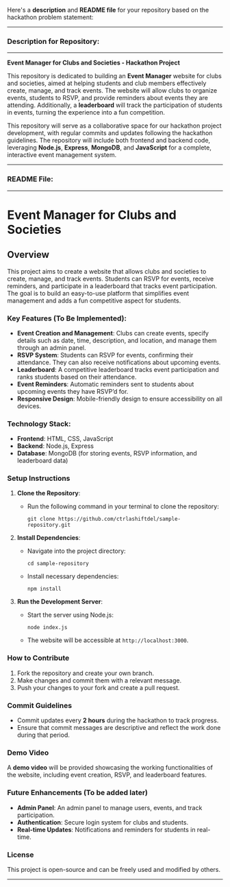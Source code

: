 Here's a **description** and **README file** for your repository based on the hackathon problem statement:

---

### **Description for Repository:**

---

**Event Manager for Clubs and Societies - Hackathon Project**

This repository is dedicated to building an **Event Manager** website for clubs and societies, aimed at helping students and club members effectively create, manage, and track events. The website will allow clubs to organize events, students to RSVP, and provide reminders about events they are attending. Additionally, a **leaderboard** will track the participation of students in events, turning the experience into a fun competition. 

This repository will serve as a collaborative space for our hackathon project development, with regular commits and updates following the hackathon guidelines. The repository will include both frontend and backend code, leveraging **Node.js**, **Express**, **MongoDB**, and **JavaScript** for a complete, interactive event management system.

---

### **README File:**

---

# Event Manager for Clubs and Societies

## Overview

This project aims to create a website that allows clubs and societies to create, manage, and track events. Students can RSVP for events, receive reminders, and participate in a leaderboard that tracks event participation. The goal is to build an easy-to-use platform that simplifies event management and adds a fun competitive aspect for students.

### Key Features (To Be Implemented):
- **Event Creation and Management**: Clubs can create events, specify details such as date, time, description, and location, and manage them through an admin panel.
- **RSVP System**: Students can RSVP for events, confirming their attendance. They can also receive notifications about upcoming events.
- **Leaderboard**: A competitive leaderboard tracks event participation and ranks students based on their attendance.
- **Event Reminders**: Automatic reminders sent to students about upcoming events they have RSVP’d for.
- **Responsive Design**: Mobile-friendly design to ensure accessibility on all devices.

### Technology Stack:
- **Frontend**: HTML, CSS, JavaScript
- **Backend**: Node.js, Express
- **Database**: MongoDB (for storing events, RSVP information, and leaderboard data)

### Setup Instructions

1. **Clone the Repository**:
   - Run the following command in your terminal to clone the repository:
     ```
     git clone https://github.com/ctrlashiftdel/sample-repository.git
     ```

2. **Install Dependencies**:
   - Navigate into the project directory:
     ```
     cd sample-repository
     ```
   - Install necessary dependencies:
     ```
     npm install
     ```

3. **Run the Development Server**:
   - Start the server using Node.js:
     ```
     node index.js
     ```
   - The website will be accessible at `http://localhost:3000`.

### How to Contribute

1. Fork the repository and create your own branch.
2. Make changes and commit them with a relevant message.
3. Push your changes to your fork and create a pull request.

### Commit Guidelines

- Commit updates every **2 hours** during the hackathon to track progress.
- Ensure that commit messages are descriptive and reflect the work done during that period.

### Demo Video

A **demo video** will be provided showcasing the working functionalities of the website, including event creation, RSVP, and leaderboard features.

### Future Enhancements (To be added later)
- **Admin Panel**: An admin panel to manage users, events, and track participation.
- **Authentication**: Secure login system for clubs and students.
- **Real-time Updates**: Notifications and reminders for students in real-time.

### License

This project is open-source and can be freely used and modified by others. 

---
